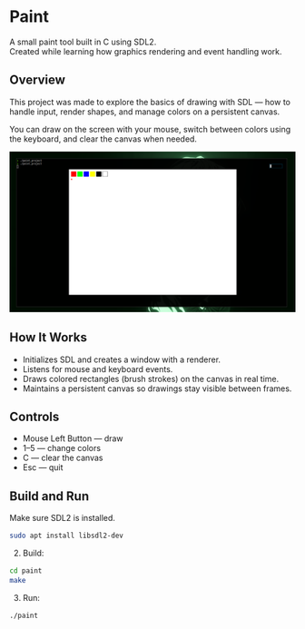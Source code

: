 # Paint

A small paint tool built in C using SDL2.  
Created while learning how graphics rendering and event handling work.

## Overview

This project was made to explore the basics of drawing with SDL — how to handle input, render shapes, and manage colors on a persistent canvas.

You can draw on the screen with your mouse, switch between colors using the keyboard, and clear the canvas when needed.

![preview](../assets/paint1.png)

## How It Works

- Initializes SDL and creates a window with a renderer.
- Listens for mouse and keyboard events.
- Draws colored rectangles (brush strokes) on the canvas in real time.
- Maintains a persistent canvas so drawings stay visible between frames.

## Controls

- Mouse Left Button — draw  
- 1–5 — change colors  
- C — clear the canvas  
- Esc — quit

## Build and Run

Make sure SDL2 is installed.

```bash
sudo apt install libsdl2-dev
```

2. Build:

```bash
cd paint
make
```

3. Run:

```bash
./paint
```


